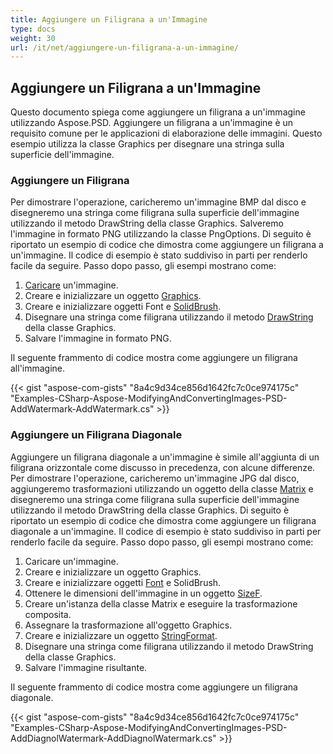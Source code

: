 ```yaml
---
title: Aggiungere un Filigrana a un'Immagine
type: docs
weight: 30
url: /it/net/aggiungere-un-filigrana-a-un-immagine/
---
```


## **Aggiungere un Filigrana a un'Immagine**
Questo documento spiega come aggiungere un filigrana a un'immagine utilizzando Aspose.PSD. Aggiungere un filigrana a un'immagine è un requisito comune per le applicazioni di elaborazione delle immagini. Questo esempio utilizza la classe Graphics per disegnare una stringa sulla superficie dell'immagine.
### **Aggiungere un Filigrana**
Per dimostrare l'operazione, caricheremo un'immagine BMP dal disco e disegneremo una stringa come filigrana sulla superficie dell'immagine utilizzando il metodo DrawString della classe Graphics. Salveremo l'immagine in formato PNG utilizzando la classe PngOptions. Di seguito è riportato un esempio di codice che dimostra come aggiungere un filigrana a un'immagine. Il codice di esempio è stato suddiviso in parti per renderlo facile da seguire. Passo dopo passo, gli esempi mostrano come:

1. [Caricare](https://reference.aspose.com/psd/net/aspose.psd.image/load/methods/2) un'immagine.
1. Creare e inizializzare un oggetto [Graphics](https://reference.aspose.com/psd/net/aspose.psd/graphics).
1. Creare e inizializzare oggetti Font e [SolidBrush](https://reference.aspose.com/psd/net/aspose.psd.brushes/solidbrush).
1. Disegnare una stringa come filigrana utilizzando il metodo [DrawString](https://reference.aspose.com/psd/net/aspose.psd/graphics/methods/drawstring) della classe Graphics.
1. Salvare l'immagine in formato PNG.

Il seguente frammento di codice mostra come aggiungere un filigrana all'immagine.


{{< gist "aspose-com-gists" "8a4c9d34ce856d1642fc7c0ce974175c" "Examples-CSharp-Aspose-ModifyingAndConvertingImages-PSD-AddWatermark-AddWatermark.cs" >}}
### **Aggiungere un Filigrana Diagonale**
Aggiungere un filigrana diagonale a un'immagine è simile all'aggiunta di un filigrana orizzontale come discusso in precedenza, con alcune differenze. Per dimostrare l'operazione, caricheremo un'immagine JPG dal disco, aggiungeremo trasformazioni utilizzando un oggetto della classe [Matrix](https://reference.aspose.com/psd/net/aspose.psd/matrix) e disegneremo una stringa come filigrana sulla superficie dell'immagine utilizzando il metodo DrawString della classe Graphics. Di seguito è riportato un esempio di codice che dimostra come aggiungere un filigrana diagonale a un'immagine. Il codice di esempio è stato suddiviso in parti per renderlo facile da seguire. Passo dopo passo, gli esempi mostrano come:

1. Caricare un'immagine.
1. Creare e inizializzare un oggetto Graphics.
1. Creare e inizializzare oggetti [Font](https://reference.aspose.com/psd/net/aspose.psd/font) e SolidBrush.
1. Ottenere le dimensioni dell'immagine in un oggetto [SizeF](https://reference.aspose.com/psd/net/aspose.psd/sizef).
1. Creare un'istanza della classe Matrix e eseguire la trasformazione composita.
1. Assegnare la trasformazione all'oggetto Graphics.
1. Creare e inizializzare un oggetto [StringFormat](https://reference.aspose.com/psd/net/aspose.psd/stringformat).
1. Disegnare una stringa come filigrana utilizzando il metodo DrawString della classe Graphics.
1. Salvare l'immagine risultante.

Il seguente frammento di codice mostra come aggiungere un filigrana diagonale.


{{< gist "aspose-com-gists" "8a4c9d34ce856d1642fc7c0ce974175c" "Examples-CSharp-Aspose-ModifyingAndConvertingImages-PSD-AddDiagnolWatermark-AddDiagnolWatermark.cs" >}}

